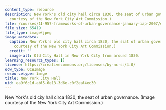 ```yaml
---
content_type: resource
description: New York's old city hall circa 1830, the seat of urban governance. (Image
  courtesy of the New York City Art Commission.)
file: /courses/11-957-frameworks-of-urban-governance-january-iap-2007/ea9f6c1dabf56e133d6ec0f2eaf4ec30_11-957iap07.jpg
file_size: 65419
file_type: image/jpeg
image_metadata:
  caption: New York's old city hall circa 1830, the seat of urban governance. (Image
    courtesy of the New York City Art Commission.)
  credit: ''
  image-alt: Old City Hall in New York City from around 1830.
learning_resource_types: []
license: https://creativecommons.org/licenses/by-nc-sa/4.0/
ocw_type: OCWImage
resourcetype: Image
title: New York City Hall
uid: ea9f6c1d-abf5-6e13-3d6e-c0f2eaf4ec30
---
```

New York's old city hall circa 1830, the seat of urban governance. (Image courtesy of the New York City Art Commission.)